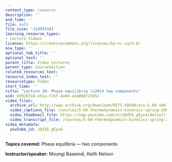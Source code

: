 ```yaml
---
content_type: resource
description: ''
end_time: ''
file: null
file_size: '114935101'
learning_resource_types:
- Lecture Videos
license: https://creativecommons.org/licenses/by-nc-sa/4.0/
ocw_type: ''
optional_tab_title: ''
optional_text: ''
parent_title: Video Lectures
parent_type: CourseSection
related_resources_text: ''
resource_index_text: ''
resourcetype: Video
start_time: ''
title: "Lecture 20: Phase equilibria \u2014 two components"
uid: bd920316-e51a-f16f-4a04-a2a868723d52
video_files:
  archive_url: http://www.archive.org/download/MIT5.60S08/ocw-5_60-s08-lec20_300k.mp4
  video_captions_file: /courses/5-60-thermodynamics-kinetics-spring-2008/82c2c4f68010553e8fe59f20ce382772_2QdI6_gEyx4.vtt
  video_thumbnail_file: https://img.youtube.com/vi/2QdI6_gEyx4/default.jpg
  video_transcript_file: /courses/5-60-thermodynamics-kinetics-spring-2008/8bba7e1587e6320356b58d50a388f122_2QdI6_gEyx4.pdf
video_metadata:
  youtube_id: 2QdI6_gEyx4
---
```


**Topics covered:** Phase equilibria — two components

**Instructor/speaker:** Moungi Bawendi, Keith Nelson


